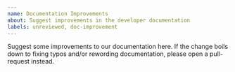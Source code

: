 ```yaml
---
name: Documentation Improvements
about: Suggest improvements in the developer documentation
labels: unreviewed, doc-improvement
---
```

<!--
Thanks for opening an issue! Make sure you read our CONTRIBUTING.md file beforehand.
-->

Suggest some improvements to our documentation here. If the change boils down to fixing typos and/or rewording
documentation, please open a pull-request instead.
